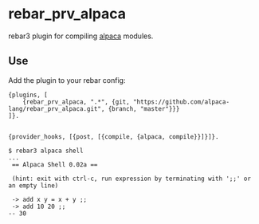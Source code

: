 rebar_prv_alpaca
=====

rebar3 plugin for compiling [alpaca](https://github.com/alpaca-lang/alpaca) modules.

Use
---

Add the plugin to your rebar config:

```
{plugins, [
    {rebar_prv_alpaca, ".*", {git, "https://github.com/alpaca-lang/rebar_prv_alpaca.git", {branch, "master"}}}
]}.


{provider_hooks, [{post, [{compile, {alpaca, compile}}]}]}.
```



```
$ rebar3 alpaca shell
...
 == Alpaca Shell 0.02a ==

 (hint: exit with ctrl-c, run expression by terminating with ';;' or an empty line)

 -> add x y = x + y ;;
 -> add 10 20 ;;
-- 30
```
